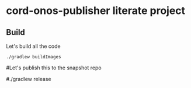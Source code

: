 cord-onos-publisher literate project
====================================

Build
-----

Let's build all the code

    ./gradlew buildImages
    
#Let's publish this to the snapshot repo

#./gradlew release    

